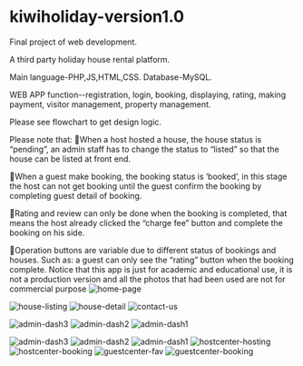 # kiwiholiday-version1.0
Final project of web development.

A third party holiday house rental platform.

Main language-PHP,JS,HTML,CSS.
Database-MySQL.

WEB APP function--registration, login, booking, displaying, rating, making payment, visitor management, property management.

Please see flowchart to get design logic.



Please note that:
When a host hosted a house, the house status is “pending”, an admin staff has to change the status to “listed” so that the house can be listed at front end.

When a guest make booking, the booking status is ‘booked’, in this stage the host can not get booking until the guest confirm the booking by completing guest detail of booking.

Rating and review can only be done when the booking is completed, that means the host already clicked the “charge fee” button and complete the booking on his side.

Operation buttons are variable due to different status of bookings and houses. Such as: a guest can only see the “rating” button when the booking complete. 
Notice that this app is just for academic and educational use, it is not a production version and all the photos that had been used are not for commercial purpose
![home-page](https://github.com/KK6355/kiwiholiday-version1.0/assets/93057655/edb841dd-660c-4a37-9760-143a64c87856)

![house-listing](https://github.com/KK6355/kiwiholiday-version1.0/assets/93057655/bfcae867-2ef0-41d6-a996-ab50fc9cda44)
![house-detail](https://github.com/KK6355/kiwiholiday-version1.0/assets/93057655/1c3bfc71-3b91-4afe-9514-5feeb59635fb)
![contact-us](https://github.com/KK6355/kiwiholiday-version1.0/assets/93057655/9c183d80-dc1a-4ad1-b66b-7f67bf24bddf)

![admin-dash3](https://github.com/KK6355/kiwiholiday-version1.0/assets/93057655/78f60d02-1607-4999-90ef-c6d21fa42cf2)
![admin-dash2](https://github.com/KK6355/kiwiholiday-version1.0/assets/93057655/dc72027f-1fec-4b88-984a-9695d31f10e8)
![admin-dash1](https://github.com/KK6355/kiwiholiday-version1.0/assets/93057655/eaef8dac-7701-4975-a8dd-54dfcb85b093)

![admin-dash3](https://github.com/KK6355/kiwiholiday-version1.0/assets/93057655/33f37944-ac43-4ef7-9281-bb57adf28e91)
![admin-dash2](https://github.com/KK6355/kiwiholiday-version1.0/assets/93057655/4be48de2-2638-453a-9f03-1afeba1f50a4)
![admin-dash1](https://github.com/KK6355/kiwiholiday-version1.0/assets/93057655/31bf5741-32ae-476c-8ea8-53449d168532)
![hostcenter-hosting](https://github.com/KK6355/kiwiholiday-version1.0/assets/93057655/5dd9a267-20b0-44f0-9fc2-dca179dd8850)
![hostcenter-booking](https://github.com/KK6355/kiwiholiday-version1.0/assets/93057655/99870940-f938-4c05-93e5-033869b7b646)
![guestcenter-fav](https://github.com/KK6355/kiwiholiday-version1.0/assets/93057655/f9a82916-5903-44d2-b03a-7c76d1580c38)
![guestcenter-booking](https://github.com/KK6355/kiwiholiday-version1.0/assets/93057655/80d48b24-3603-42d1-bf81-1b05ed50eea4)
